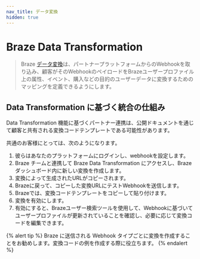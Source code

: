 ```yaml
---
nav_title: データ変換
hidden: true
---
```


# Braze Data Transformation

> Braze [データ変換]({{site.baseurl}}/data_transformation/)は、パートナープラットフォームからのWebhookを取り込み、顧客がそのWebhookのペイロードをBrazeユーザープロファイル上の属性、イベント、購入などの目的のユーザーデータに変換するためのマッピングを定義できるようにします。

## Data Transformation に基づく統合の仕組み

Data Transformation 機能に基づくパートナー連携は、公開ドキュメントを通じて顧客と共有される変換コードテンプレートである可能性があります。

共通のお客様にとっては、次のようになります。

1. 彼らはあなたのプラットフォームにログインし、webhookを設定します。
2. Braze チームと連携して Braze Data Transformation にアクセスし、Braze ダッシュボード内に新しい変換を作成します。
3. 変換によって生成されたURLがコピーされます。
4. Brazeに戻って、コピーした変換URLにテストWebhookを送信します。
5. Brazeでは、変換コードテンプレートをコピーして貼り付けます。
6. 変換を有効にします。
7. 有効にすると、Brazeユーザー検索ツールを使用して、Webhookに基づいてユーザープロファイルが更新されていることを確認し、必要に応じて変換コードを編集できます。

{% alert tip %}
Braze に送信される Webhook タイプごとに変換を作成することをお勧めします。変換コードの例を作成する際に役立ちます。
{% endalert %}
